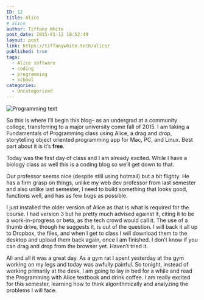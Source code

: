 ```yaml
---
ID: 12
title: Alice
# alice
author: Tiffany White
post_date: 2015-01-12 18:52:49
layout: post
link: https://tiffanywhite.tech/alice/
published: true
tags:
  - Alice software
  - coding
  - programming
  - school
categories:
  - Uncategorized
---
```

<img src="http://helloburgh.me/wp-content/uploads/2015/01/wpid-2015-01-12-15-13-29.png" alt="Programming text" />


<p>So this is where I&#8217;ll begin this blog&#8211; as an undergrad at a community college, transferring to a major university come fall of 2015. I am taking a Fundamentals of Programming class using Alice, a drag and drop, storytelling object oriented programming app for Mac, PC, and Linux. Best part about it is it&#8217;s <strong>free</strong>. </p>

<p>Today was the first day of class and I am already excited. While I have a biology class as well this is a coding blog so we&#8217;ll get down to that. </p>

<p>Our professor seems nice (despite still using hotmail) but a bit flighty. He has a firm grasp on things, unlike my web dev professor from last semester and also unlike last semester, I need to build something that looks good, functions well, and has as few bugs as possible.</p>

<p>I just installed the older version of Alice as that is what is required for the course. I had version 3 but he pretty much advised against it, citing it to be a work-in-progress or beta, as the tech crowd would call it. The use of a thumb drive, though he suggests it, is out of the question. I will back it all up to Dropbox, the files, and when I get to class I will download them to the desktop and upload them back again, once I am finished. I don&#8217;t know if you can drag and drop from the browser yet. Haven&#8217;t tried it.</p>

<p>All and all it was a great day. As a gym rat I spent yesterday at the gym working on my legs and today was awfully painful. So tonight, instead of working primarily at the desk, I am going to lay in bed for a while and read the Programming with Alice textbook and drink coffee. I am really excited for this semester, learning how to think algorithmically and analyzing the problems I will face.</p>
